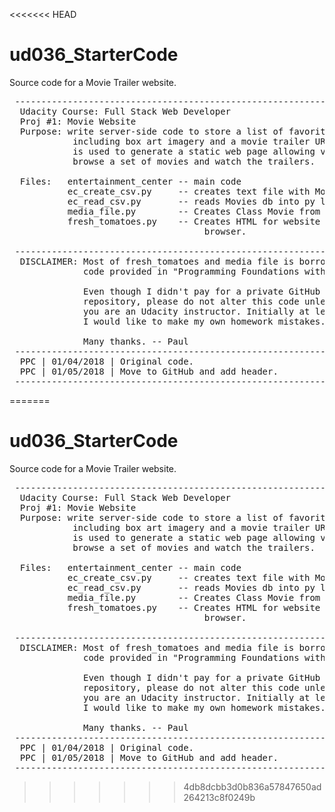 <<<<<<< HEAD
# ud036_StarterCode
Source code for a Movie Trailer website.

<pre>
 ---------------------------------------------------------------------
  Udacity Course: Full Stack Web Developer
  Proj #1: Movie Website
  Purpose: write server-side code to store a list of favorite movies,
            including box art imagery and a movie trailer URL. Code
            is used to generate a static web page allowing visitors to
            browse a set of movies and watch the trailers.

  Files:   entertainment_center -- main code
           ec_create_csv.py     -- creates text file with Movies db
           ec_read_csv.py       -- reads Movies db into py list
           media_file.py        -- Creates Class Movie from list
           fresh_tomatoes.py    -- Creates HTML for website and calls
                                     browser.       
 
 ---------------------------------------------------------------------
  DISCLAIMER: Most of fresh_tomatoes and media file is borrowed from 
              code provided in "Programming Foundations with Python". 

              Even though I didn't pay for a private GitHub
              repository, please do not alter this code unless
              you are an Udacity instructor. Initially at least
              I would like to make my own homework mistakes.  ;-)

              Many thanks. -- Paul
 ---------------------------------------------------------------------
  PPC | 01/04/2018 | Original code.
  PPC | 01/05/2018 | Move to GitHub and add header. 
 ---------------------------------------------------------------------
</pre>
=======
# ud036_StarterCode
Source code for a Movie Trailer website.

<pre>
 ---------------------------------------------------------------------
  Udacity Course: Full Stack Web Developer
  Proj #1: Movie Website
  Purpose: write server-side code to store a list of favorite movies,
            including box art imagery and a movie trailer URL. Code
            is used to generate a static web page allowing visitors to
            browse a set of movies and watch the trailers.

  Files:   entertainment_center -- main code
           ec_create_csv.py     -- creates text file with Movies db
           ec_read_csv.py       -- reads Movies db into py list
           media_file.py        -- Creates Class Movie from list
           fresh_tomatoes.py    -- Creates HTML for website and calls
                                     browser.       
 
 ---------------------------------------------------------------------
  DISCLAIMER: Most of fresh_tomatoes and media file is borrowed from 
              code provided in "Programming Foundations with Python". 

              Even though I didn't pay for a private GitHub
              repository, please do not alter this code unless
              you are an Udacity instructor. Initially at least
              I would like to make my own homework mistakes.  ;-)

              Many thanks. -- Paul
 ---------------------------------------------------------------------
  PPC | 01/04/2018 | Original code.
  PPC | 01/05/2018 | Move to GitHub and add header. 
 ---------------------------------------------------------------------
</pre>
>>>>>>> 4db8dcbb3d0b836a57847650ad264213c8f0249b
